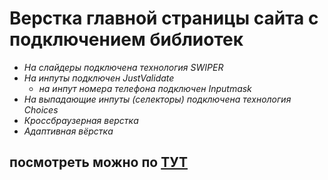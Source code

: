 # Верстка главной страницы сайта с подключением библиотек

- _На слайдеры подключена технология SWIPER_
- _На инпуты подключен JustValidate_
  - _на инпут номера телефона подключен Inputmask_
- _На выпадающие инпуты (селекторы) подключена технология Choices_
- _Кроссбраузерная верстка_
- _Адаптивная вёрстка_

## посмотреть можно по [ТУТ](https://jkrass210.github.io/Blanchard/)
